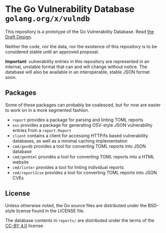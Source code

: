 # The Go Vulnerability Database `golang.org/x/vulndb`

This repository is a prototype of the Go Vulnerability Database.
Read [the Draft Design](https://golang.org/design/draft-vulndb).

Neither the code, nor the data, nor the existence of this repository is to be
considered stable until an approved proposal.

**Important**: vulnerability entries in this repository are represented in an
internal, unstable format that can and will change without notice. The database
will also be available in an interoperable, stable JSON format soon.

## Packages

Some of these packages can probably be coalesced, but for now are easier to work
on in a more segmented fashion.

* `report` provides a package for parsing and linting TOML reports
* `osv` provides a package for generating OSV-style JSON vulnerability entries
  from a `report.Report`
* `client` contains a client for accessing HTTP/fs based vulnerability
  databases, as well as a minimal caching implementation
* `cmd/gendb` provides a tool for converting TOML reports into JSON database
* `cmd/genhtml` provides a tool for converting TOML reports into a HTML website
* `cmd/linter` provides a tool for linting individual reports
* `cmd/report2cve` provides a tool for converting TOML reports into JSON CVEs

## License

Unless otherwise noted, the Go source files are distributed under
the BSD-style license found in the LICENSE file.

The database contents in `reports/` are distributed under the terms of the
[CC-BY 4.0](https://creativecommons.org/licenses/by/4.0/) license.
